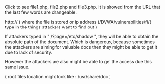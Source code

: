 Click to see file1.php, file2.php and file3.php. It is showed from the URL that the last few words are changeable.

http:// ( where the file is stored or ip address )/DVWA/vulnerabilities/fi/( type in the things attackers want to find out )

If attackers typed in " /?page=/etc/shadow ", they will be able to obtain the absolute path of the document. Which is dangerous, because sometimes the attackers are aiming for valuable docs then they might be able to get it due to lack of security.

However the attackers are also might be able to get the access due this same issue.

( root files location might look like : /usr/share/doc )